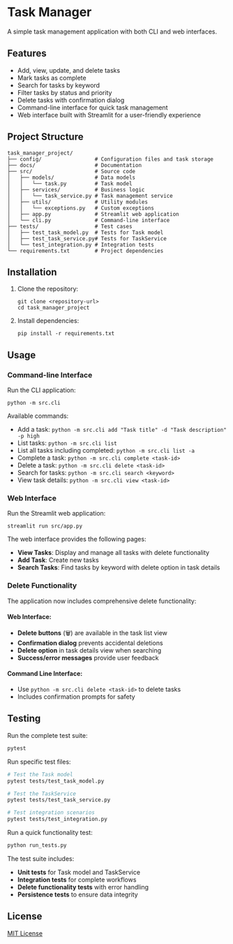 # Task Manager

A simple task management application with both CLI and web interfaces.

## Features

- Add, view, update, and delete tasks
- Mark tasks as complete
- Search for tasks by keyword
- Filter tasks by status and priority
- Delete tasks with confirmation dialog
- Command-line interface for quick task management
- Web interface built with Streamlit for a user-friendly experience

## Project Structure

```
task_manager_project/
├── config/                 # Configuration files and task storage
├── docs/                   # Documentation
├── src/                    # Source code
│   ├── models/             # Data models
│   │   └── task.py         # Task model
│   ├── services/           # Business logic
│   │   └── task_service.py # Task management service
│   ├── utils/              # Utility modules
│   │   └── exceptions.py   # Custom exceptions
│   ├── app.py              # Streamlit web application
│   └── cli.py              # Command-line interface
├── tests/                  # Test cases
│   ├── test_task_model.py  # Tests for Task model
│   ├── test_task_service.py# Tests for TaskService
│   └── test_integration.py # Integration tests
└── requirements.txt        # Project dependencies
```

## Installation

1. Clone the repository:
   ```
   git clone <repository-url>
   cd task_manager_project
   ```

2. Install dependencies:
   ```
   pip install -r requirements.txt
   ```

## Usage

### Command-line Interface

Run the CLI application:

```
python -m src.cli
```

Available commands:

- Add a task: `python -m src.cli add "Task title" -d "Task description" -p high`
- List tasks: `python -m src.cli list`
- List all tasks including completed: `python -m src.cli list -a`
- Complete a task: `python -m src.cli complete <task-id>`
- Delete a task: `python -m src.cli delete <task-id>`
- Search for tasks: `python -m src.cli search <keyword>`
- View task details: `python -m src.cli view <task-id>`

### Web Interface

Run the Streamlit web application:

```
streamlit run src/app.py
```

The web interface provides the following pages:
- **View Tasks**: Display and manage all tasks with delete functionality
- **Add Task**: Create new tasks
- **Search Tasks**: Find tasks by keyword with delete option in task details

### Delete Functionality

The application now includes comprehensive delete functionality:

#### Web Interface:
- **Delete buttons** (🗑️) are available in the task list view
- **Confirmation dialog** prevents accidental deletions
- **Delete option** in task details view when searching
- **Success/error messages** provide user feedback

#### Command Line Interface:
- Use `python -m src.cli delete <task-id>` to delete tasks
- Includes confirmation prompts for safety

## Testing

Run the complete test suite:

```bash
pytest
```

Run specific test files:

```bash
# Test the Task model
pytest tests/test_task_model.py

# Test the TaskService
pytest tests/test_task_service.py

# Test integration scenarios
pytest tests/test_integration.py
```

Run a quick functionality test:

```bash
python run_tests.py
```

The test suite includes:
- **Unit tests** for Task model and TaskService
- **Integration tests** for complete workflows
- **Delete functionality tests** with error handling
- **Persistence tests** to ensure data integrity

## License

[MIT License](LICENSE)
